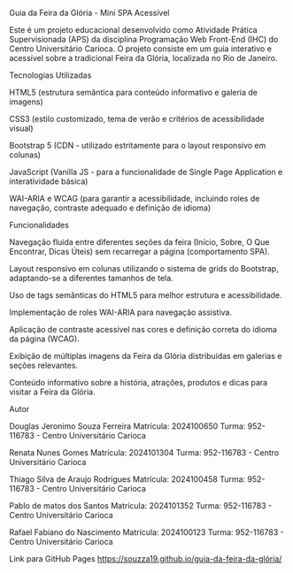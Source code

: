 Guia da Feira da Glória - Mini SPA Acessível 

Este é um projeto educacional desenvolvido como Atividade Prática Supervisionada (APS) da disciplina Programação Web Front-End (IHC) do Centro Universitário Carioca. O projeto consiste em um guia interativo e acessível sobre a tradicional Feira da Glória, localizada no Rio de Janeiro. 

Tecnologias Utilizadas 

HTML5 (estrutura semântica para conteúdo informativo e galeria de imagens) 

CSS3 (estilo customizado, tema de verão e critérios de acessibilidade visual) 

Bootstrap 5 (CDN - utilizado estritamente para o layout responsivo em colunas) 

JavaScript (Vanilla JS - para a funcionalidade de Single Page Application e interatividade básica) 

WAI-ARIA e WCAG (para garantir a acessibilidade, incluindo roles de navegação, contraste adequado e definição de idioma) 

Funcionalidades 

Navegação fluida entre diferentes seções da feira (Início, Sobre, O Que Encontrar, Dicas Úteis) sem recarregar a página (comportamento SPA). 

Layout responsivo em colunas utilizando o sistema de grids do Bootstrap, adaptando-se a diferentes tamanhos de tela. 

Uso de tags semânticas do HTML5 para melhor estrutura e acessibilidade. 

Implementação de roles WAI-ARIA para navegação assistiva. 

Aplicação de contraste acessível nas cores e definição correta do idioma da página (WCAG). 

Exibição de múltiplas imagens da Feira da Glória distribuídas em galerias e seções relevantes. 

Conteúdo informativo sobre a história, atrações, produtos e dicas para visitar a Feira da Glória. 

 

Autor 

Douglas Jeronimo Souza Ferreira   Matrícula: 2024100650   Turma: 952-116783 - Centro Universitário Carioca 

Renata Nunes Gomes   Matrícula: 2024101304   Turma: 952-116783 - Centro Universitário Carioca 

Thiago Silva de Araujo Rodrigues   Matrícula: 2024100458   Turma: 952-116783 - Centro Universitário Carioca 

Pablo de matos dos Santos   Matrícula: 2024101352   Turma: 952-116783 - Centro Universitário Carioca 

Rafael Fabiano do Nascimento Matrícula: 2024100123   Turma: 952-116783 - Centro Universitário Carioca 

 
 
 Link para GitHub Pages 
https://souzza19.github.io/guia-da-feira-da-glória/
